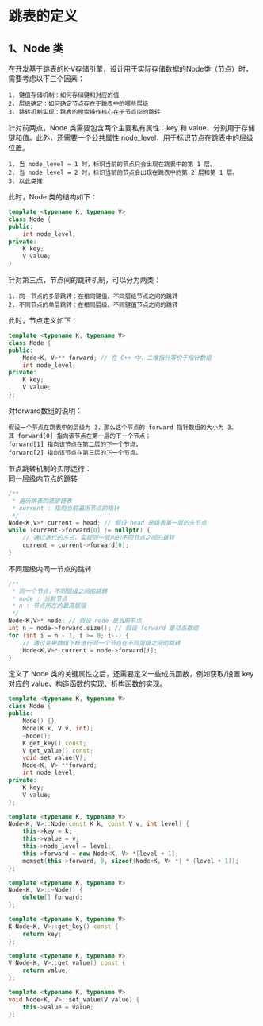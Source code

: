 # 跳表的定义

## 1、Node 类
在开发基于跳表的K-V存储引擎，设计用于实际存储数据的Node类（节点）时，需要考虑以下三个因素： 
```
1. 键值存储机制：如何存储键和对应的值 
2. 层级确定：如何确定节点存在于跳表中的哪些层级
3. 跳转机制实现：跳表的搜索操作核心在于节点间的跳转 
```
针对前两点，Node 类需要包含两个主要私有属性：key 和 value，分别用于存储键和值。此外，还需要一个公共属性 node_level，用于标识节点在跳表中的层级位置。
```
1. 当 node_level = 1 时，标识当前的节点只会出现在跳表中的第 1 层。
2. 当 node_level = 2 时，标识当前的节点会出现在跳表中的第 2 层和第 1 层。
3. 以此类推
```

此时，Node 类的结构如下：
```cpp
template <typename K, typename V>
class Node {
public:
    int node_level;
private:
    K key;
    V value;
}
```
针对第三点，节点间的跳转机制，可以分为两类：
```
1. 同一节点的多层跳转：在相同键值、不同层级节点之间的跳转
2. 不同节点的单层跳转：在相同层级、不同键值节点之间的跳转
```

此时，节点定义如下：
```cpp
template <typename K, typename V>
class Node {
public:
    Node<K, V>** forward; // 在 C++ 中，二维指针等价于指针数组 
    int node_level;
private:
    K key;
    V value;
};
```
对forward数组的说明：
```
假设一个节点在跳表中的层级为 3，那么这个节点的 forward 指针数组的大小为 3。
其 forward[0] 指向该节点在第一层的下一个节点；
forward[1] 指向该节点在第二层的下一个节点，
forward[2] 指向该节点在第三层的下一个节点。
```
节点跳转机制的实际运行：\
同一层级内节点的跳转
```cpp
/**
 * 遍历跳表的底层链表
 * current : 指向当前遍历节点的指针
 */
Node<K,V>* current = head; // 假设 head 是跳表第一层的头节点
while (current->forward[0] != nullptr) {
    // 通过迭代的方式，实现同一层内的不同节点之间的跳转
    current = current->forward[0];
}
```
不同层级内同一节点的跳转
```cpp
/**
 * 同一个节点，不同层级之间的跳转
 * node : 当前节点
 * n : 节点所在的最高层级
 */
Node<K,V>* node; // 假设 node 是当前节点
int n = node->forward.size(); // 假设 forward 是动态数组
for (int i = n - 1; i >= 0; i--) {
    // 通过变更数组下标进行同一个节点在不同层级之间的跳转
    Node<K,V>* current = node->forward[i];
}
```
定义了 Node 类的关键属性之后，还需要定义一些成员函数，例如获取/设置 key 对应的 value、构造函数的实现、析构函数的实现。
```cpp
template <typename K, typename V>
class Node {
public:
    Node() {}
    Node(K k, V v, int);
    ~Node();
    K get_key() const;
    V get_value() const;
    void set_value(V);
    Node<K, V> **forward;
    int node_level;
private:
    K key;
    V value;
};

template <typename K, typename V>
Node<K, V>::Node(const K k, const V v, int level) {
    this->key = k;
    this->value = v;
    this->node_level = level;
    this->forward = new Node<K, V> *[level + 1];
    memset(this->forward, 0, sizeof(Node<K, V> *) * (level + 1));
};

template <typename K, typename V>
Node<K, V>::~Node() {
    delete[] forward;
};

template <typename K, typename V>
K Node<K, V>::get_key() const {
    return key;
};

template <typename K, typename V>
V Node<K, V>::get_value() const {
    return value;
};

template <typename K, typename V>
void Node<K, V>::set_value(V value) {
    this->value = value;
};
```